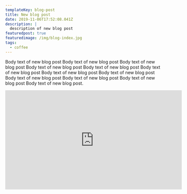 ```yaml
---
templateKey: blog-post
title: New blog post
date: 2019-11-06T17:52:08.041Z
description: |
  description of new blog post
featuredpost: true
featuredimage: /img/blog-index.jpg
tags:
  - coffee
---
```

Body text of new blog post Body text of new blog post Body text of new blog post Body text of new blog post Body text of new blog post Body text of new blog post Body text of new blog post Body text of new blog post Body text of new blog post Body text of new blog post Body text of new blog post Body text of new blog post.

<iframe width="560" height="315" src="https://www.youtube.com/embed/Oe5CPl8qX5A" frameborder="0" allow="accelerometer; autoplay; encrypted-media; gyroscope; picture-in-picture" allowfullscreen></iframe>
